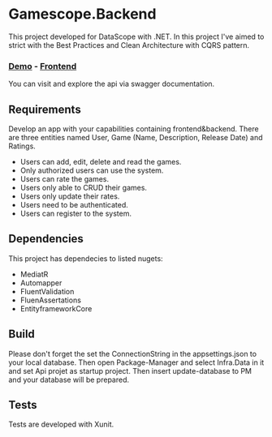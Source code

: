 # Gamescope.Backend
This project developed for DataScope with .NET. In this project I've aimed to strict with the Best Practices and Clean Architecture with CQRS pattern.

### [Demo](https://gamescope-api.azurewebsites.net/) - [Frontend](https://github.com/TheJengo/gamescope-app)
You can visit and explore the api via swagger documentation.

## Requirements
Develop an app with your capabilities containing frontend&backend. There are three entities named User, Game (Name, Description, Release Date) and Ratings.
* Users can add, edit, delete and read the games.
* Only authorized users can use the system.
* Users can rate the games.
* Users only able to CRUD their games.
* Users only update their rates.
* Users need to be authenticated.
* Users can register to the system.

## Dependencies
This project has dependecies to listed nugets:
* MediatR
* Automapper
* FluentValidation
* FluenAssertations
* EntityframeworkCore

## Build
Please don't forget the set the ConnectionString in the appsettings.json to your local database. 
Then open Package-Manager and select Infra.Data in it and set Api projet as startup project.
Then insert update-database to PM and your database will be prepared.

## Tests
Tests are developed with Xunit.
